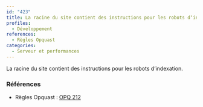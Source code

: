 ```yaml
---
id: "423"
title: La racine du site contient des instructions pour les robots d‘indexation.
profiles:
  - Développement
references:
  - Règles Opquast
categories:
  - Serveur et performances
---
```


La racine du site contient des instructions pour les robots d‘indexation.

### Références

*   Règles Opquast : [OPQ 212](https://checklists.opquast.com/fr/assurance-qualite-web/la-racine-du-site-contient-des-instructions-pour-les-robots-dindexation)
